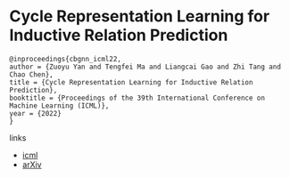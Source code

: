 # Cycle Representation Learning for Inductive Relation Prediction

```
@inproceedings{cbgnn_icml22,
author = {Zuoyu Yan and Tengfei Ma and Liangcai Gao and Zhi Tang and Chao Chen},
title = {Cycle Representation Learning for Inductive Relation Prediction},
booktitle = {Proceedings of the 39th International Conference on Machine Learning (ICML)},
year = {2022}
}
```

links
- [icml](https://icml.cc/Conferences/2022/Schedule?showEvent=16858)
- [arXiv](https://arxiv.org/abs/2110.02510)

